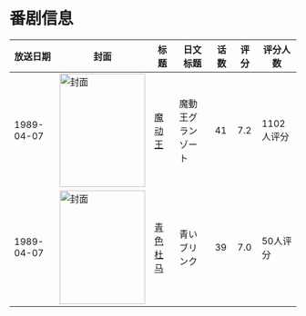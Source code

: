 # 番剧信息

|放送日期|封面|标题|日文标题|话数|评分|评分人数|
|---|---|---|---|---|---|---|
|1989-04-07|<img src="//lain.bgm.tv/pic/cover/c/7c/41/5467_Qqkr0.jpg" alt="封面" style="width:150px;height:200px;object-fit:cover;">|[魔动王](https://bangumi.tv/subject/5467)|魔動王グランゾート|41|7.2|1102人评分|
|1989-04-07|<img src="//lain.bgm.tv/pic/cover/c/02/47/10262_Je9HY.jpg" alt="封面" style="width:150px;height:200px;object-fit:cover;">|[青色杜马](https://bangumi.tv/subject/10262)|青いブリンク|39|7.0|50人评分|
